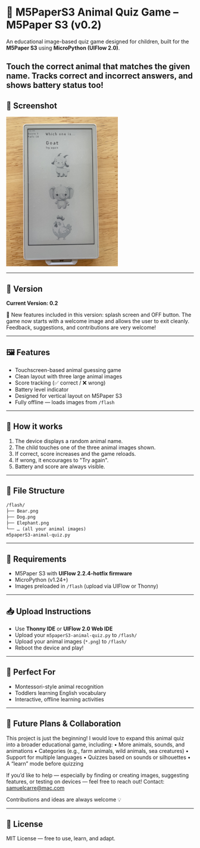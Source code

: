 # 🐾 M5PaperS3 Animal Quiz Game  – M5Paper S3 (v0.2)

An educational image-based quiz game designed for children, built for the **M5Paper S3** using **MicroPython (UIFlow 2.0)**.

Touch the correct animal that matches the given name. Tracks correct and incorrect answers, and shows battery status too!
---
## 📸 Screenshot

<img src="Sources/Readme/screen1.jpg" alt="Screenshot" width="300"/>

---

## 🚧 Version

**Current Version: 0.2**

🚀 New features included in this version: splash screen and OFF button.
The game now starts with a welcome image and allows the user to exit cleanly.
Feedback, suggestions, and contributions are very welcome!

---

## 🖼️ Features

- Touchscreen-based animal guessing game
- Clean layout with three large animal images
- Score tracking (✅ correct / ❌ wrong)
- Battery level indicator
- Designed for vertical layout on M5Paper S3
- Fully offline — loads images from `/flash`

---

## 🧠 How it works

1. The device displays a random animal name.
2. The child touches one of the three animal images shown.
3. If correct, score increases and the game reloads.
4. If wrong, it encourages to "Try again".
5. Battery and score are always visible.

---

## 📂 File Structure

```
/flash/
├── Bear.png
├── Dog.png
├── Elephant.png
└── … (all your animal images)
m5paperS3-animal-quiz.py
```

---

## 🔧 Requirements

- M5Paper S3 with **UIFlow 2.2.4-hotfix firmware**
- MicroPython (v1.24+)
- Images preloaded in `/flash` (upload via UIFlow or Thonny)

---

## 📥 Upload Instructions

- Use **Thonny IDE** or **UIFlow 2.0 Web IDE**
- Upload your `m5paperS3-animal-quiz.py` to `/flash/`
- Upload your animal images (`*.png`) to `/flash/`
- Reboot the device and play!

---

## 👶 Perfect For

- Montessori-style animal recognition
- Toddlers learning English vocabulary
- Interactive, offline learning activities

---


## 🚧 Future Plans & Collaboration

This project is just the beginning!
I would love to expand this animal quiz into a broader educational game, including:
	•	More animals, sounds, and animations
	•	Categories (e.g., farm animals, wild animals, sea creatures)
	•	Support for multiple languages
	•	Quizzes based on sounds or silhouettes
	•	A “learn” mode before quizzing

If you’d like to help — especially by finding or creating images, suggesting features, or testing on devices — feel free to reach out!
Contact: samuelcarre@mac.com

Contributions and ideas are always welcome 💡

---

## 📄 License

MIT License — free to use, learn, and adapt.
